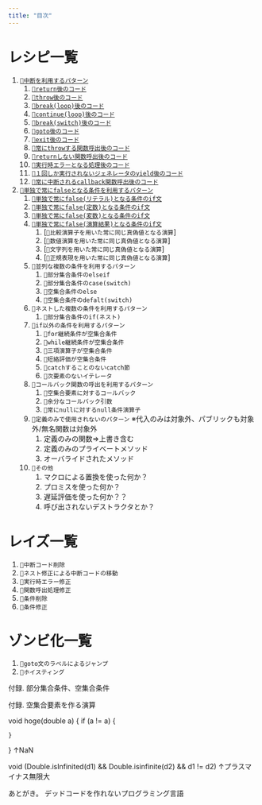 ```yaml
---
title: "目次"
---
```


# レシピ一覧

1. [`🔖中断を利用するパターン`](./p_after)
    1. [`🧪return後のコード`](./r_after_return)
    1. [`🧪throw後のコード`](./r_after_throw)
    1. [`🧪break(loop)後のコード`](./r_after_loop_break)
    1. [`🧪continue(loop)後のコード`](./r_after_loop_continue)
    1. [`🧪break(switch)後のコード`](./r_after_switch_break)
    1. [`🧪goto後のコード`](./r_after_goto)
    1. [`🧪exit後のコード`](./r_after_exit)
    1. [`🧪常にthrowする関数呼出後のコード`](./r_after_func_throw)
    1. [`🧪returnしない関数呼出後のコード`](./r_after_func_not_return)
    1. [`🧪実行時エラーとなる処理後のコード`](./r_after_runtime_error)
    1. [`🧪１回しか実行されないジェネレータのyield後のコード`](./r_after_generator_yield)
    1. [`🧪常に中断されるcallback関数呼出後のコード`](./r_after_break_yield)
1. [`🔖単独で常にfalseとなる条件を利用するパターン`](./p_simple_if)
    1. [`🧪単独で常にfalse(リテラル)となる条件のif文`](./r_simple_if_literal)
    1. [`🧪単独で常にfalse(定数)となる条件のif文`](./r_simple_if_const)
    1. [`🧪単独で常にfalse(変数)となる条件のif文`](./r_simple_if_variable)
    1. [`🧪単独で常にfalse(演算結果)となる条件のif文`](./r_simple_if_operation)
        1. [`🔪比較演算子を用いた常に同じ真偽値となる演算`]
        1. [`🔪数値演算を用いた常に同じ真偽値となる演算`]  
        1. [`🔪文字列を用いた常に同じ真偽値となる演算`]  
        1. [`🔪正規表現を用いた常に同じ真偽値となる演算`]  
    1. `🔖並列な複数の条件を利用するパターン`
        1. `🧪部分集合条件のelseif`
        1. `🧪部分集合条件のcase(switch)`
        1. `🧪空集合条件のelse`
        1. `🧪空集合条件のdefalt(switch)`
    1. `🔖ネストした複数の条件を利用するパターン`
        1. `🧪部分集合条件のif(ネスト)`
    1. `🔖if以外の条件を利用するパターン`
        1. `🧪for継続条件が空集合条件`
        1. `🧪while継続条件が空集合条件`
        1. `🧪三項演算子が空集合条件`
        1. `🧪短絡評価が空集合条件`
        1. `🧪catchすることのないcatch節`
        1. `🧪次要素のないイテレータ`
    1. `🔖コールバック関数の呼出を利用するパターン`
        1. `🧪空集合要素に対するコールバック`
        1. `🧪余分なコールバック引数`
        1. `🧪常にnullに対するnull条件演算子`
    1. `🔖定義のみで使用されないのパターン` ※代入のみは対象外、パブリックも対象外/無名関数は対象外
        1. 定義のみの関数⇒上書き含む
        1. 定義のみのプライベートメソッド
        1. オーバライドされたメソッド
    1. `🔖その他`
        1. マクロによる置換を使った何か？
        1. プロミスを使った何か？
        1. 遅延評価を使った何か？？
        1. 呼び出されないデストラクタとか？

# レイズ一覧

1. `👼中断コード削除`
1. `👼ネスト修正による中断コードの移動`
1. `👼実行時エラー修正`
1. `👼関数呼出処理修正`
1. `👼条件削除`
1. `👼条件修正`


# ゾンビ化一覧

1. `🧟goto文のラベルによるジャンプ`
1. `🧟ホイスティング`





付録. 部分集合条件、空集合条件


付録. 空集合要素を作る演算



void hoge(double a) {
    if (a != a) {

    }
}
↑NaN

void (Double.isInfinited(d1) && Double.isinfinite(d2) && d1 != d2)
↑プラスマイナス無限大




あとがき。
デッドコードを作れないプログラミング言語
